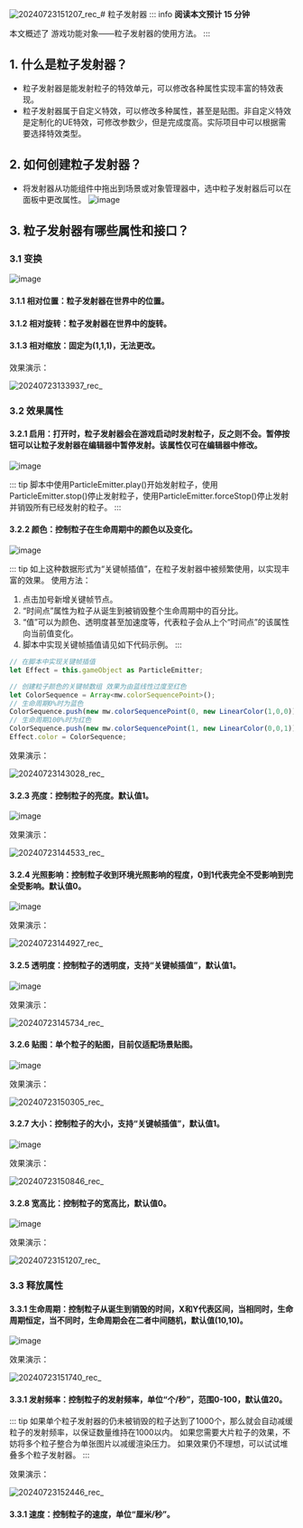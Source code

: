 ![20240723151207_rec_](https://github.com/user-attachments/assets/e352cc63-c40a-4ef7-9401-9c6c1f53f3fa)# 粒子发射器
::: info
**阅读本文预计 15 分钟**

本文概述了 游戏功能对象——粒子发射器的使用方法。
:::

## 1. 什么是粒子发射器？
- 粒子发射器是能发射粒子的特效单元，可以修改各种属性实现丰富的特效表现。
- 粒子发射器属于自定义特效，可以修改多种属性，甚至是贴图。非自定义特效是定制化的UE特效，可修改参数少，但是完成度高。实际项目中可以根据需要选择特效类型。

## 2. 如何创建粒子发射器？
- 将发射器从功能组件中拖出到场景或对象管理器中，选中粒子发射器后可以在面板中更改属性。
![image](https://github.com/user-attachments/assets/dfb44484-e942-4e1a-99d0-4867847dae6c)

## 3. 粒子发射器有哪些属性和接口？
### 3.1 变换
![image](https://github.com/user-attachments/assets/7bebf453-a626-4840-b743-1522ed4ef2aa)
#### 3.1.1 相对位置：粒子发射器在世界中的位置。
#### 3.1.2 相对旋转：粒子发射器在世界中的旋转。
#### 3.1.3 相对缩放：固定为(1,1,1)，无法更改。

效果演示：

![20240723133937_rec_](https://github.com/user-attachments/assets/66e34634-37b8-4ea3-8afe-340e9d454de1)

### 3.2 效果属性
#### 3.2.1 启用：打开时，粒子发射器会在游戏启动时发射粒子，反之则不会。暂停按钮可以让粒子发射器在编辑器中暂停发射。该属性仅可在编辑器中修改。
![image](https://github.com/user-attachments/assets/5ed98648-7e36-4721-b069-38e8a9f9c7ff)

::: tip
脚本中使用ParticleEmitter.play()开始发射粒子，使用ParticleEmitter.stop()停止发射粒子，使用ParticleEmitter.forceStop()停止发射并销毁所有已经发射的粒子。
:::

#### 3.2.2 颜色：控制粒子在生命周期中的颜色以及变化。
![image](https://github.com/user-attachments/assets/27bee8d5-0583-4758-8507-f366e2239e2f)

::: tip
如上这种数据形式为“关键帧插值”，在粒子发射器中被频繁使用，以实现丰富的效果。
使用方法：
1. 点击加号新增关键帧节点。
2. “时间点”属性为粒子从诞生到被销毁整个生命周期中的百分比。
3. “值”可以为颜色、透明度甚至加速度等，代表粒子会从上个“时间点”的该属性向当前值变化。
4. 脚本中实现关键帧插值请见如下代码示例。
:::

```TypeScript
// 在脚本中实现关键帧插值
let Effect = this.gameObject as ParticleEmitter;

// 创建粒子颜色的关键帧数组 效果为由蓝线性过度至红色
let ColorSequence = Array<mw.colorSequencePoint>();
// 生命周期0%时为蓝色
ColorSequence.push(new mw.colorSequencePoint(0, new LinearColor(1,0,0)));
// 生命周期100%时为红色
ColorSequence.push(new mw.colorSequencePoint(1, new LinearColor(0,0,1)));
Effect.color = ColorSequence;
```

效果演示：

![20240723143028_rec_](https://github.com/user-attachments/assets/16e4ccb5-01fd-493c-a11d-c40874ddff26)

#### 3.2.3 亮度：控制粒子的亮度。默认值1。
![image](https://github.com/user-attachments/assets/262abbc1-965f-4b04-bd67-c18a984cd76f)

效果演示：

![20240723144533_rec_](https://github.com/user-attachments/assets/d2141b45-9abd-4394-92b8-d640601b074c)

#### 3.2.4 光照影响：控制粒子收到环境光照影响的程度，0到1代表完全不受影响到完全受影响。默认值0。
![image](https://github.com/user-attachments/assets/43e6009a-1946-46aa-be89-796be3a44740)

效果演示：

![20240723144927_rec_](https://github.com/user-attachments/assets/cd3bc116-cf84-4d5a-abad-c7d9270423ad)

#### 3.2.5 透明度：控制粒子的透明度，支持“关键帧插值”，默认值1。
![image](https://github.com/user-attachments/assets/762163d1-02f3-4ea6-a4d6-73637110d0e7)

效果演示：

![20240723145734_rec_](https://github.com/user-attachments/assets/ea26894c-3f41-4033-8893-ddcfb415511f)

#### 3.2.6 贴图：单个粒子的贴图，目前仅适配场景贴图。
![image](https://github.com/user-attachments/assets/a2bed62a-e02e-4cf8-bbe5-ce74a24335a6)

效果演示：

![20240723150305_rec_](https://github.com/user-attachments/assets/2ceef36f-1288-43aa-a0e7-b2d9cd23b708)

#### 3.2.7 大小：控制粒子的大小，支持“关键帧插值”，默认值1。
![image](https://github.com/user-attachments/assets/4127a32f-e6c0-463f-ad2e-ac28a742cf5f)

效果演示：

![20240723150846_rec_](https://github.com/user-attachments/assets/dc37ec86-0566-4307-8277-2936f9ca1ec3)

#### 3.2.8 宽高比：控制粒子的宽高比，默认值0。
![image](https://github.com/user-attachments/assets/445bf523-02b6-4016-a9f0-c5fdaa2587a0)

效果演示：

![20240723151207_rec_](https://github.com/user-attachments/assets/7fcf801b-ad0e-4309-8be5-eb62311db77d)

### 3.3 释放属性
#### 3.3.1 生命周期：控制粒子从诞生到销毁的时间，X和Y代表区间，当相同时，生命周期恒定，当不同时，生命周期会在二者中间随机，默认值(10,10)。
![image](https://github.com/user-attachments/assets/3b9ad859-4045-4e30-afce-9e7d5304a394)

效果演示：

![20240723151740_rec_](https://github.com/user-attachments/assets/83d5d69a-937c-4dc7-8159-f41bb5140652)

#### 3.3.1 发射频率：控制粒子的发射频率，单位“个/秒”，范围0-100，默认值20。

::: tip
如果单个粒子发射器的仍未被销毁的粒子达到了1000个，那么就会自动减缓粒子的发射频率，以保证数量维持在1000以内。
如果您需要大片粒子的效果，不妨将多个粒子整合为单张图片以减缓渲染压力。
如果效果仍不理想，可以试试堆叠多个粒子发射器。
:::

效果演示：

![20240723152446_rec_](https://github.com/user-attachments/assets/640485f9-d183-4dd2-ba49-e93a97ec1b9c)

#### 3.3.1 速度：控制粒子的速度，单位“厘米/秒”。











